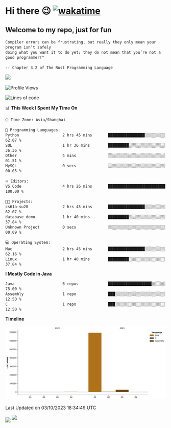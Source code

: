 # Hi there 😉 [![wakatime](https://wakatime.com/badge/user/b06f1799-d59e-4d93-be43-644d6ec7f0fc.svg)](https://wakatime.com/@b06f1799-d59e-4d93-be43-644d6ec7f0fc)
## Welcome to my repo, just for fun
```
Compiler errors can be frustrating, but really they only mean your program isn’t safely 
doing what you want it to do yet; they do not mean that you’re not a good programmer!"
    
-- Chapter 3.2 of The Rust Programming Language 
```

![](https://github-readme-stats.vercel.app/api/wakatime?username=蓝海&api_domain=wakapi.dev&bg_color=1A202C&title_color=2F855A&icon_color=2F855A&text_color=ffffff&custom_title=Wakapi%20Week%20Stats&layout=compact)
<!--START_SECTION:waka-->
![Profile Views](http://img.shields.io/badge/Profile%20Views-17-blue)

![Lines of code](https://img.shields.io/badge/From%20Hello%20World%20I%27ve%20Written-721.5%20thousand%20lines%20of%20code-blue)

📊 **This Week I Spent My Time On** 

```text
🕑︎ Time Zone: Asia/Shanghai

💬 Programming Languages: 
Python                   2 hrs 45 mins       ████████████████░░░░░░░░░   62.07 % 
SQL                      1 hr 36 mins        █████████░░░░░░░░░░░░░░░░   36.36 % 
Other                    4 mins              ░░░░░░░░░░░░░░░░░░░░░░░░░   01.51 % 
MySQL                    0 secs              ░░░░░░░░░░░░░░░░░░░░░░░░░   00.05 % 

🔥 Editors: 
VS Code                  4 hrs 26 mins       █████████████████████████   100.00 % 

🐱‍💻 Projects: 
cs61a-su20               2 hrs 45 mins       ████████████████░░░░░░░░░   62.07 % 
database_demo            1 hr 40 mins        █████████░░░░░░░░░░░░░░░░   37.84 % 
Unknown Project          0 secs              ░░░░░░░░░░░░░░░░░░░░░░░░░   00.09 % 

💻 Operating System: 
Mac                      2 hrs 45 mins       ████████████████░░░░░░░░░   62.16 % 
Linux                    1 hr 40 mins        █████████░░░░░░░░░░░░░░░░   37.84 % 
```

**I Mostly Code in Java** 

```text
Java                     6 repos             ███████████████████░░░░░░   75.00 % 
Assembly                 1 repo              ███░░░░░░░░░░░░░░░░░░░░░░   12.50 % 
C                        1 repo              ███░░░░░░░░░░░░░░░░░░░░░░   12.50 % 
```



**Timeline**

![Lines of Code chart](https://raw.githubusercontent.com/EnzoGuang/EnzoGuang/master/assets/bar_graph.png)


 Last Updated on 03/10/2023 18:34:49 UTC
<!--END_SECTION:waka--><img align="middle" src="https://github-readme-stats.vercel.app/api?username=EnzoGuang">
<img aligh="center" src="https://github-readme-stats.vercel.app/api/top-langs/?username=EnzoGuang&layout=compact">

